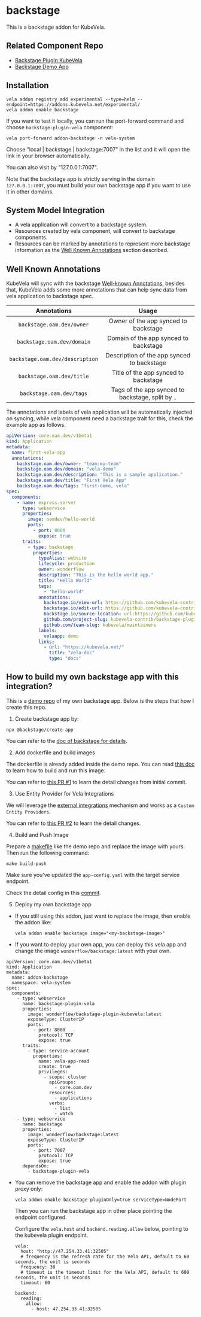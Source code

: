 # backstage

This is a backstage addon for KubeVela.

## Related Component Repo

- [Backstage Plugin KubeVela](https://github.com/kubevela-contrib/backstage-plugin-kubevela)
- [Backstage Demo App](https://github.com/wonderflow/vela-backstage-demo)

## Installation

```shell
vela addon registry add experimental --type=helm --endpoint=https://addons.kubevela.net/experimental/
vela addon enable backstage
```

If you want to test it locally, you can run the port-forward command and choose `backstage-plugin-vela` component:

```shell
vela port-forward addon-backstage -n vela-system
```

Choose "local | backstage | backstage:7007" in the list and it will open the link in your browser automatically.

You can also visit by "127.0.0.1:7007".

Note that the backstage app is strictly serving in the domain `127.0.0.1:7007`, you must build your own backstage app if you want to use it in other domains.

## System Model Integration

* A vela application will convert to a backstage system.
* Resources created by vela component, will convert to backstage components.
* Resources can be marked by annotations to represent more backstage information as the [Well Known Annotations](#Well-Known-Annotations) section described.  

## Well Known Annotations

KubeVela will sync with the backstage [Well-known Annotations](https://backstage.io/docs/features/software-catalog/well-known-annotations), besides that,
KubeVela adds some more annotations that can help sync data from vela application to backstage spec.

|           Annotations           |                       Usage                       |
| :-----------------------------: | :-----------------------------------------------: |
|    `backstage.oam.dev/owner`    |       Owner of the app synced to backstage        |
|   `backstage.oam.dev/domain`    |       Domain of the app synced to backstage       |
| `backstage.oam.dev/description` |    Description of the app synced to backstage     |
|    `backstage.oam.dev/title`    |       Title of the app synced to backstage        |
|    `backstage.oam.dev/tags`     | Tags of the app synced to backstage, split by `,` |

The annotations and labels of vela application will be automatically injected on syncing, while vela component need a backstage trait for this, check the example app as follows.

```yaml
apiVersion: core.oam.dev/v1beta1
kind: Application
metadata:
  name: first-vela-app
  annotations:
    backstage.oam.dev/owner: "team:my-team"
    backstage.oam.dev/domain: "vela-demo"
    backstage.oam.dev/description: "This is a sample application."
    backstage.oam.dev/title: "First Vela App"
    backstage.oam.dev/tags: "first-demo, vela"
spec:
  components:
    - name: express-server
      type: webservice
      properties:
        image: oamdev/hello-world
        ports:
          - port: 8000
            expose: true
      traits:
        - type: backstage
          properties:
            typeAlias: website
            lifecycle: production
            owner: wonderflow
            description: "This is the hello world app."
            title: "Hello World"
            tags:
              - "hello-world"
            annotations:
              backstage.io/view-url: https://github.com/kubevela-contrib/backstage-plugin-kubevela/blob/main/examples/app.yaml
              backstage.io/edit-url: https://github.com/kubevela-contrib/backstage-plugin-kubevela/edit/main/examples/app.yaml
              backstage.io/source-location: url:https://github.com/kubevela-contrib/backstage-plugin-kubevela
              github.com/project-slug: kubevela-contrib/backstage-plugin-kubevela
              github.com/team-slug: kubevela/maintainers
            labels:
              velaapp: demo
            links:
              - url: "https://kubevela.net/"
                title: "vela-doc"
                type: "docs"
```

## How to build my own backstage app with this integration?

This is a [demo repo](https://github.com/wonderflow/vela-backstage-demo) of my own backstage app. Below is the steps that how I create this repo.

1. Create backstage app by:

```
npx @backstage/create-app
```

You can refer to the [doc of backstage for details](https://backstage.io/docs/getting-started/create-an-app).

2. Add dockerfile and build images

The dockerfile is already added inside the demo repo. You can read [this doc](https://github.com/wonderflow/vela-backstage-demo#build-docker-image) to learn how to build and run this image.

You can refer to [this PR #1](https://github.com/wonderflow/vela-backstage-demo/pull/1) to learn the detail changes from initial commit.

3. Use Entity Provider for Vela Integrations

We will leverage the [external integrations](https://backstage.io/docs/features/software-catalog/external-integrations) mechanism and works as a `Custom Entity Providers`.

You can refer to [this PR #2](https://github.com/wonderflow/vela-backstage-demo/pull/2) to learn the detail changes.

4. Build and Push Image

Prepare a [makefile](https://github.com/wonderflow/vela-backstage-demo/blob/main/Makefile) like the demo repo and replace the image with yours. Then run the following command:

```
make build-push
```

Make sure you've updated the `app-config.yaml` with the target service endpoint.

Check the detail config in this [commit](https://github.com/wonderflow/vela-backstage-demo/commit/e703bc2ce96e3813ac9a535e223d5db503c6f6fb).

5. Deploy my own backstage app

* If you still using this addon, just want to replace the image, then enable the addon like:
    ```
    vela addon enable backstage image="<my-backstage-image>"
    ```

* If you want to deploy your own app, you can deploy this vela app and change the image `wonderflow/backstage:latest` with your own.

```
apiVersion: core.oam.dev/v1beta1
kind: Application
metadata:
  name: addon-backstage
  namespace: vela-system
spec:
  components:
    - type: webservice
      name: backstage-plugin-vela
      properties:
        image: wonderflow/backstage-plugin-kubevela:latest
        exposeType: ClusterIP
        ports:
          - port: 8080
            protocol: TCP
            expose: true
      traits:
        - type: service-account
          properties:
            name: vela-app-read
            create: true
            privileges:
              - scope: cluster
                apiGroups:
                  - core.oam.dev
                resources:
                  - applications
                verbs:
                  - list
                  - watch
    - type: webservice
      name: backstage
      properties:
        image: wonderflow/backstage:latest
        exposeType: ClusterIP
        ports:
          - port: 7007
            protocol: TCP
            expose: true
      dependsOn:
        - backstage-plugin-vela
```

* You can remove the backstage app and enable the addon with plugin proxy only:
	```	
	vela addon enable backstage pluginOnly=true serviceType=NodePort
	```	
	Then you can run the backstage app in other place pointing the endpoint configured.
  
  Configure the `vela.host` and `backend.reading.allow` below, pointing to the kubevela plugin endpoint.
  ```
  vela:
    host: "http://47.254.33.41:32505"
    # frequency is the refresh rate for the Vela API, default to 60 seconds, the unit is seconds
    frequency: 30
    # timeout is the timeout limit for the Vela API, default to 600 seconds, the unit is seconds
    timeout: 60

  backend:
    reading:
      allow:
        - host: 47.254.33.41:32505
  ```      